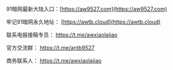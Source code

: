 91暗网最新大陆入口：[https://aw9527.com](https://aw9527.com)

牢记91暗网永久地址： [https://awtb.cloud](https://awtb.cloud)

联系电报接稿专员： https://t.me/awxiaolajiao

官方交流群： https://t.me/antb9527

商务联系人： https://t.me/awxiaolajiao

<!---
9527fuli/9527fuli is a ✨ special ✨ repository because its `README.md` (this file) appears on your GitHub profile.
You can click the Preview link to take a look at your changes.
--->

